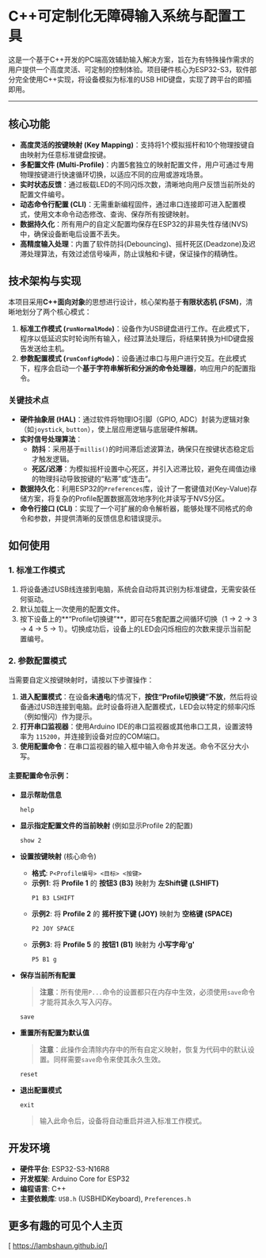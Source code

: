 # C++可定制化无障碍输入系统与配置工具

这是一个基于C++开发的PC端高效辅助输入解决方案，旨在为有特殊操作需求的用户提供一个高度灵活、可定制的控制体验。项目硬件核心为ESP32-S3，软件部分完全使用C++实现，将设备模拟为标准的USB HID键盘，实现了跨平台的即插即用。

---

## 核心功能

* **高度灵活的按键映射 (Key Mapping)**：支持将1个模拟摇杆和10个物理按键自由映射为任意标准键盘按键。
* **多配置文件 (Multi-Profile)**：内置5套独立的映射配置文件，用户可通过专用物理按键进行快速循环切换，以适应不同的应用或游戏场景。
* **实时状态反馈**：通过板载LED的不同闪烁次数，清晰地向用户反馈当前所处的配置文件编号。
* **动态命令行配置 (CLI)**：无需重新编程固件，通过串口连接即可进入配置模式，使用文本命令动态修改、查询、保存所有按键映射。
* **数据持久化**：所有用户的自定义配置均保存在ESP32的非易失性存储(NVS)中，确保设备断电后设置不丢失。
* **高精度输入处理**：内置了软件防抖(Debouncing)、摇杆死区(Deadzone)及迟滞处理算法，有效过滤信号噪声，防止误触和卡键，保证操作的精确性。

## 技术架构与实现

本项目采用**C++面向对象**的思想进行设计，核心架构基于**有限状态机 (FSM)**，清晰地划分了两个核心模式：

1.  **标准工作模式 (`runNormalMode`)**：设备作为USB键盘进行工作。在此模式下，程序以低延迟实时轮询所有输入，经过算法处理后，将结果转换为HID键盘报告发送给主机。
2.  **参数配置模式 (`runConfigMode`)**：设备通过串口与用户进行交互。在此模式下，程序会启动一个**基于字符串解析和分派的命令处理器**，响应用户的配置指令。

### 关键技术点
* **硬件抽象层 (HAL)**：通过软件将物理IO引脚（GPIO, ADC）封装为逻辑对象（如`joystick`, `button`），使上层应用逻辑与底层硬件解耦。
* **实时信号处理算法**：
    * **防抖**：采用基于`millis()`的时间滞后滤波算法，确保只在按键状态稳定后才触发逻辑。
    * **死区/迟滞**：为模拟摇杆设置中心死区，并引入迟滞比较，避免在阈值边缘的物理抖动导致按键的“粘滞”或“连击”。
* **数据持久化**：利用ESP32的`Preferences`库，设计了一套键值对(Key-Value)存储方案，将复杂的Profile配置数据高效地序列化并读写于NVS分区。
* **命令行接口 (CLI)**：实现了一个可扩展的命令解析器，能够处理不同格式的命令和参数，并提供清晰的反馈信息和错误提示。

## 如何使用

### 1. 标准工作模式

1.  将设备通过USB线连接到电脑，系统会自动将其识别为标准键盘，无需安装任何驱动。
2.  默认加载上一次使用的配置文件。
3.  按下设备上的**“Profile切换键”**，即可在5套配置之间循环切换（1 -> 2 -> 3 -> 4 -> 5 -> 1）。切换成功后，设备上的LED会闪烁相应的次数来提示当前配置编号。

### 2. 参数配置模式

当需要自定义按键映射时，请按以下步骤操作：

1.  **进入配置模式**：在设备**未通电**的情况下，**按住“Profile切换键”不放**，然后将设备通过USB连接到电脑。此时设备将进入配置模式，LED会以特定的频率闪烁（例如慢闪）作为提示。
2.  **打开串口监视器**：使用Arduino IDE的串口监视器或其他串口工具，设置波特率为 `115200`，并连接到设备对应的COM端口。
3.  **使用配置命令**：在串口监视器的输入框中输入命令并发送。命令不区分大小写。

#### 主要配置命令示例：

* **显示帮助信息**
    ```
    help
    ```

* **显示指定配置文件的当前映射** (例如显示Profile 2的配置)
    ```
    show 2
    ```

* **设置按键映射** (核心命令)
    * **格式**: `P<Profile编号> <目标> <按键>`
    * **示例1**: 将 **Profile 1** 的 **按钮3 (B3)** 映射为 **左Shift键 (LSHIFT)**
        ```
        P1 B3 LSHIFT
        ```
    * **示例2**: 将 **Profile 2** 的 **摇杆按下键 (JOY)** 映射为 **空格键 (SPACE)**
        ```
        P2 JOY SPACE
        ```
    * **示例3**: 将 **Profile 5** 的 **按钮1 (B1)** 映射为 **小写字母'g'**
        ```
        P5 B1 g
        ```

* **保存当前所有配置**
    > **注意**：所有使用`P...`命令的设置都只在内存中生效，必须使用`save`命令才能将其永久写入闪存。
    ```
    save
    ```

* **重置所有配置为默认值**
    > **注意**：此操作会清除内存中的所有自定义映射，恢复为代码中的默认设置。同样需要`save`命令来使其永久生效。
    ```
    reset
    ```
* **退出配置模式**
    ```
    exit
    ```
    > 输入此命令后，设备将自动重启并进入标准工作模式。

## 开发环境

* **硬件平台**: ESP32-S3-N16R8
* **开发框架**: Arduino Core for ESP32
* **编程语言**: C++
* **主要依赖库**: `USB.h` (USBHIDKeyboard), `Preferences.h`

## 更多有趣的可见个人主页
[ https://lambshaun.github.io/]